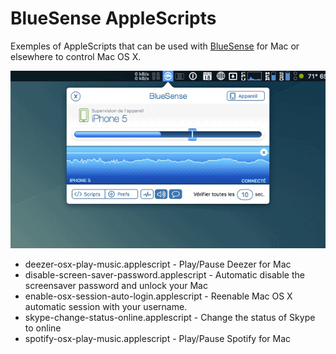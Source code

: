 # BlueSense AppleScripts

Exemples of AppleScripts that can be used with [BlueSense](https://apps.inspira.io/bluesense/en/) for Mac or elsewhere to control Mac OS X.

[![BlueSense for Mac](../assets/bluesense-mac.gif)](http://apple.co/1deLPT5)

* deezer-osx-play-music.applescript - Play/Pause Deezer for Mac
* disable-screen-saver-password.applescript - Automatic disable the screensaver password and unlock your Mac
* enable-osx-session-auto-login.applescript - Reenable Mac OS X automatic session with your username.
* skype-change-status-online.applescript - Change the status of Skype to online
* spotify-osx-play-music.applescript - Play/Pause Spotify for Mac
